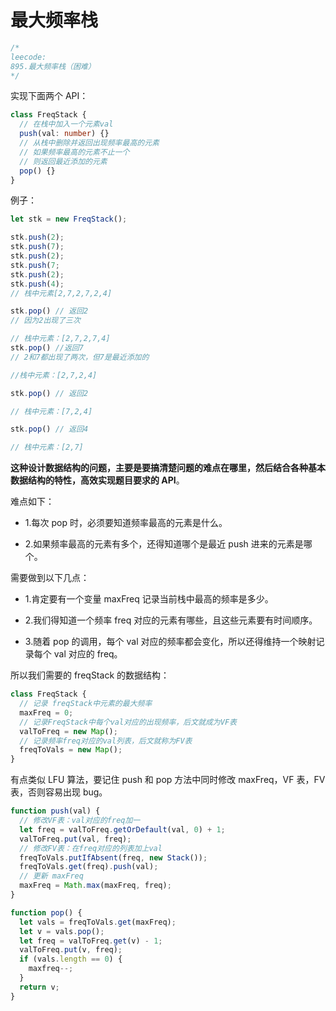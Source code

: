 # 最大频率栈

```typescript
/*
leecode:
895.最大频率栈（困难）
*/
```

实现下面两个 API：

```typescript
class FreqStack {
  // 在栈中加入一个元素val
  push(val: number) {}
  // 从栈中删除并返回出现频率最高的元素
  // 如果频率最高的元素不止一个
  // 则返回最近添加的元素
  pop() {}
}
```

例子：

```typescript
let stk = new FreqStack();

stk.push(2);
stk.push(7);
stk.push(2);
stk.push(7;
stk.push(2);
stk.push(4);
// 栈中元素[2,7,2,7,2,4]

stk.pop() // 返回2
// 因为2出现了三次

// 栈中元素：[2,7,2,7,4]
stk.pop() //返回7
// 2和7都出现了两次，但7是最近添加的

//栈中元素：[2,7,2,4]

stk.pop() // 返回2

// 栈中元素：[7,2,4]

stk.pop() // 返回4

// 栈中元素：[2,7]
```

**这种设计数据结构的问题，主要是要搞清楚问题的难点在哪里，然后结合各种基本数据结构的特性，高效实现题目要求的 API**。

难点如下：

- 1.每次 pop 时，必须要知道频率最高的元素是什么。

- 2.如果频率最高的元素有多个，还得知道哪个是最近 push 进来的元素是哪个。

需要做到以下几点：

- 1.肯定要有一个变量 maxFreq 记录当前栈中最高的频率是多少。

- 2.我们得知道一个频率 freq 对应的元素有哪些，且这些元素要有时间顺序。

- 3.随着 pop 的调用，每个 val 对应的频率都会变化，所以还得维持一个映射记录每个 val 对应的 freq。

所以我们需要的 freqStack 的数据结构：

```typescript
class FreqStack {
  // 记录 freqStack中元素的最大频率
  maxFreq = 0;
  // 记录FreqStack中每个val对应的出现频率，后文就成为VF表
  valToFreq = new Map();
  // 记录频率freq对应的val列表，后文就称为FV表
  freqToVals = new Map();
}
```

有点类似 LFU 算法，要记住 push 和 pop 方法中同时修改 maxFreq，VF 表，FV 表，否则容易出现 bug。

```typescript
function push(val) {
  // 修改VF表：val对应的freq加一
  let freq = valToFreq.getOrDefault(val, 0) + 1;
  valToFreq.put(val, freq);
  // 修改FV表：在freq对应的列表加上val
  freqToVals.putIfAbsent(freq, new Stack());
  freqToVals.get(freq).push(val);
  // 更新 maxFreq
  maxFreq = Math.max(maxFreq, freq);
}

function pop() {
  let vals = freqToVals.get(maxFreq);
  let v = vals.pop();
  let freq = valToFreq.get(v) - 1;
  valToFreq.put(v, freq);
  if (vals.length == 0) {
    maxfreq--;
  }
  return v;
}
```

